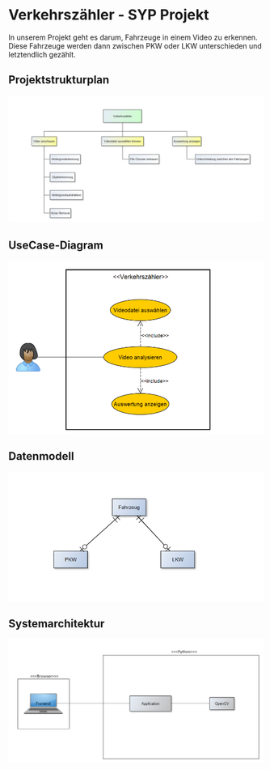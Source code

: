 # Verkehrszähler - SYP Projekt
In unserem Projekt geht es darum, Fahrzeuge in einem Video zu erkennen. Diese Fahrzeuge werden dann zwischen PKW oder LKW unterschieden und letztendlich gezählt.
## Projektstrukturplan
![alt text](https://github.com/ivonnegattringer/Verkaehrszaehler_3AHIF/blob/master/Bilder/projektstrukturplan.PNG)
## UseCase-Diagram
![alt text](https://github.com/ivonnegattringer/Verkaehrszaehler_3AHIF/blob/master/Bilder/UseCaseDiagram_neu.png)
## Datenmodell
![alt text](https://github.com/ivonnegattringer/Verkaehrszaehler_3AHIF/blob/master/Bilder/klassendiagramm.PNG)
## Systemarchitektur
![alt text](https://github.com/ivonnegattringer/Verkaehrszaehler_3AHIF/blob/master/Bilder/Systemarchitektur_neu.png)
